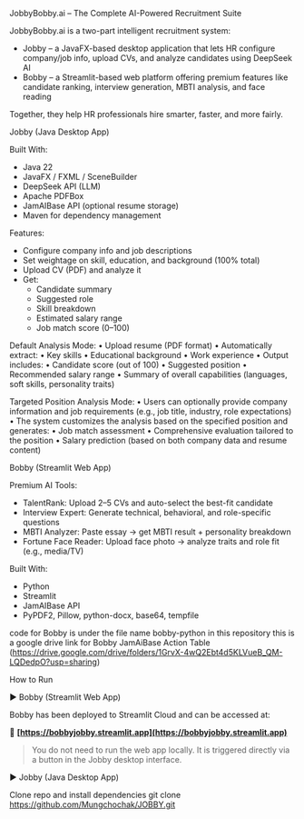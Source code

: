 JobbyBobby.ai – The Complete AI-Powered Recruitment Suite

JobbyBobby.ai is a two-part intelligent recruitment system:

- Jobby – a JavaFX-based desktop application that lets HR configure company/job info, upload CVs, and analyze candidates using DeepSeek AI
- Bobby – a Streamlit-based web platform offering premium features like candidate ranking, interview generation, MBTI analysis, and face reading

Together, they help HR professionals hire smarter, faster, and more fairly.

Jobby (Java Desktop App)

Built With:
- Java 22
- JavaFX / FXML / SceneBuilder
- DeepSeek API (LLM)
- Apache PDFBox
- JamAIBase API (optional resume storage)
- Maven for dependency management

Features:
- Configure company info and job descriptions
- Set weightage on skill, education, and background (100% total)
- Upload CV (PDF) and analyze it
- Get:
  - Candidate summary
  - Suggested role
  - Skill breakdown
  - Estimated salary range
  - Job match score (0–100)
    
Default Analysis Mode:
	•	Upload resume (PDF format)
	•	Automatically extract:
	•	Key skills
	•	Educational background
	•	Work experience
	•	Output includes:
	•	Candidate score (out of 100)
	•	Suggested position
	•	Recommended salary range
	•	Summary of overall capabilities (languages, soft skills, personality traits)

Targeted Position Analysis Mode:
	•	Users can optionally provide company information and job requirements (e.g., job title, industry, role expectations)
	•	The system customizes the analysis based on the specified position and generates:
	•	Job match assessment
	•	Comprehensive evaluation tailored to the position
	•	Salary prediction (based on both company data and resume content)

Bobby (Streamlit Web App)

Premium AI Tools:
- TalentRank: Upload 2–5 CVs and auto-select the best-fit candidate
- Interview Expert: Generate technical, behavioral, and role-specific questions
- MBTI Analyzer: Paste essay → get MBTI result + personality breakdown
- Fortune Face Reader: Upload face photo → analyze traits and role fit (e.g., media/TV)

Built With:
- Python
- Streamlit
- JamAIBase API
- PyPDF2, Pillow, python-docx, base64, tempfile

code for Bobby is under the file name bobby-python in this repository
this is a google drive link for Bobby JamAiBase Action Table  (https://drive.google.com/drive/folders/1GrvX-4wQ2Ebt4d5KLVueB_QM-LQDedpO?usp=sharing)  

How to Run

▶️ Bobby (Streamlit Web App)

Bobby has been deployed to Streamlit Cloud and can be accessed at:

🔗 **[https://bobbyjobby.streamlit.app](https://bobbyjobby.streamlit.app)**

> You do not need to run the web app locally. It is triggered directly via a button in the Jobby desktop interface.

▶️ Jobby (Java Desktop App)

Clone repo and install dependencies
git clone https://github.com/Mungchochak/JOBBY.git

